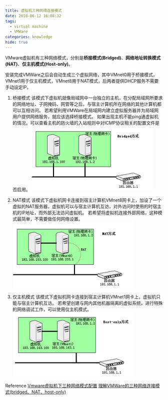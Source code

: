 ```yaml
---
title: 虚拟机三种网络连接模式
date: 2018-06-12 16:08:32
tags:
  - virtual machine
  - VMWare
categories: knowledge
hide: true
---
```


VMware虚拟机有三种网络模式，分别是**桥接模式(Bridged)**、**网络地址转换模式(NAT)**、**仅主机模式(Host-only)**。

安装完成VMWare之后会自动生成三个虚拟网络，其中VMnet0用于桥接模式，VMnet1用于仅主机模式，VMnet8用于NAT模式，后两者提供DHCP服务不需要手动设定IP。

1. 桥接模式
该模式下虚拟机就像局域网中一台独立的主机，在分配局域网所要求的网络地址、子网掩码、网管等之后，与宿主计算机所在网络的其他计算机都可以互相访问。
若希望利用VMWare在局域网内建立虚拟服务器并为局域网用户提供网络服务，就应该选择桥接模式。
如果出现主机不能ping通虚拟机的情况，可以查看主机的防火墙的入站规则中对ICMP协议相关的配置文件是否启用。
![bridged](know-vm-network/vmware_network_bridged.png)

2. NAT模式
该模式下虚拟机网卡连接到宿主计算机VMnet8网卡上，加设了一个虚拟的NAT服务器，虚拟机可以与宿主计算机互访，对外访问时使用的时宿主机的IP地址，而外部无法访问虚拟机。
若希望将虚拟机连接外部网络，这种模式最简单，不需要做任何网络设置。
![bridged](know-vm-network/vmware_network_nat.png)

3. 仅主机模式
该模式下虚拟机网卡连接到宿主计算机VMnet1网卡上，虚拟机只能与宿主计算机互访。
若希望创建与网内其他机器隔离的虚拟系统，进行特殊的网络调试工作，可以使用仅主机模式。
![bridged](know-vm-network/vmware_network_hostonly.png)

Reference 
[Vmware虚拟机下三种网络模式配置](https://blog.csdn.net/collection4u/article/details/14127671)
[理解VMWare的三种网络连接模式(bridged、NAT、host-only)](http://penpenguanguan.com/337.html)
